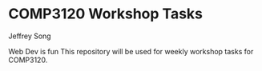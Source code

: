 # COMP3120 Workshop Tasks
Jeffrey Song

Web Dev is fun
This repository will be used for weekly workshop tasks for COMP3120.
